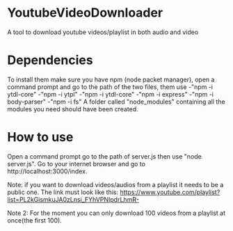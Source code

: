 # YoutubeVideoDownloader
A tool to download youtube videos/playlist in both audio and video

# Dependencies
To install them make sure you have npm (node packet manager), open a command prompt and go to the path of the two files, them use
-"npm -i ytdl-core"
-"npm -i ytpl"
-"npm -i ytdl-core"
-"npm -i express"
-"npm -i body-parser"
-"npm -i fs"
A folder called "node_modules" containing all the modules you need should have been created.

# How to use
Open a command prompt go to the path of server.js then use "node server.js".
Go to your internet browser and go to http://localhost:3000/index.

Note: if you want to download videos/audios from a playlist it needs to be a public one. 
The link must look like this: https://www.youtube.com/playlist?list=PL2kGismkuJA0zLnsi_FYhVPNIpdrLhmR-

Note 2: For the moment you can only download 100 videos from a playlist at once(the first 100).

